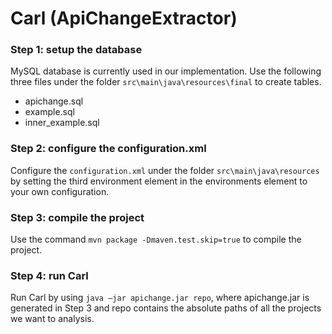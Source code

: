 Carl (ApiChangeExtractor)
===

### Step 1: setup the database
MySQL database is currently used in our implementation. Use the following three files under the folder `src\main\java\resources\final` to create tables.
  * apichange.sql
  * example.sql
  * inner_example.sql

### Step 2: configure the configuration.xml
Configure the `configuration.xml` under the folder `src\main\java\resources` by setting the third environment element in the environments element to your own configuration.

### Step 3: compile the project
Use the command `mvn package -Dmaven.test.skip=true` to compile the project.

### Step 4: run Carl
Run Carl by using `java –jar apichange.jar repo`, where apichange.jar is generated in Step 3 and repo contains the absolute paths of all the projects we want to analysis.
